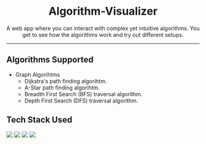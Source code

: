 <div align="center">

<h1 align="center"> Algorithm-Visualizer</h1>

A web app where you can interact with complex yet intuitive algorithms. You get to see how the algorithms work and try out different setups.

</div>
<hr>

## Algorithms Supported

<ul>
<li> Graph Algorihtms
  <ul>
    <li> Dijkstra's path finding algorihtm. </li>
    <li> A-Star path finding algorihtm. </li>
    <li> Breadth First Search (BFS) traversal algorithm. </li>
    <li> Depth First Search (DFS) traversal algorithm. </li>
  </ul>
</li>
</ul>

## Tech Stack Used
<img src="https://img.shields.io/badge/html5%20-%23E34F26.svg?&style=for-the-badge&logo=html5&logoColor=white"/> <img src="https://img.shields.io/badge/css3%20-%231572B6.svg?&style=for-the-badge&logo=css3&logoColor=white"/> <img src="https://img.shields.io/badge/javascript%20-%23323330.svg?&style=for-the-badge&logo=javascript&logoColor=%23F7DF1E"/> <img src="https://img.shields.io/badge/github%20-%23121011.svg?&style=for-the-badge&logo=github&logoColor=white"/>


